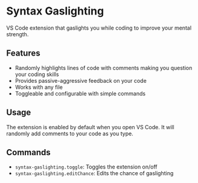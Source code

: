 # Syntax Gaslighting

VS Code extension that gaslights you while coding to improve your mental strength.

## Features

-   Randomly highlights lines of code with comments making you question your coding skills
-   Provides passive-aggressive feedback on your code
-   Works with any file
-   Toggleable and configurable with simple commands

## Usage

The extension is enabled by default when you open VS Code. It will randomly add comments to your code as you type.

## Commands

-   `syntax-gaslighting.toggle`: Toggles the extension on/off
-   `syntax-gaslighting.editChance`: Edits the chance of gaslighting
